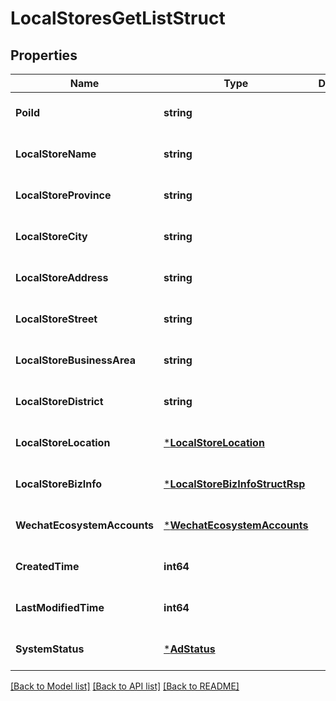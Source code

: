 # LocalStoresGetListStruct

## Properties
Name | Type | Description | Notes
------------ | ------------- | ------------- | -------------
**PoiId** | **string** |  | [optional] [default to null]
**LocalStoreName** | **string** |  | [optional] [default to null]
**LocalStoreProvince** | **string** |  | [optional] [default to null]
**LocalStoreCity** | **string** |  | [optional] [default to null]
**LocalStoreAddress** | **string** |  | [optional] [default to null]
**LocalStoreStreet** | **string** |  | [optional] [default to null]
**LocalStoreBusinessArea** | **string** |  | [optional] [default to null]
**LocalStoreDistrict** | **string** |  | [optional] [default to null]
**LocalStoreLocation** | [***LocalStoreLocation**](local_store_location.md) |  | [optional] [default to null]
**LocalStoreBizInfo** | [***LocalStoreBizInfoStructRsp**](local_store_biz_info_struct_rsp.md) |  | [optional] [default to null]
**WechatEcosystemAccounts** | [***WechatEcosystemAccounts**](wechat_ecosystem_accounts.md) |  | [optional] [default to null]
**CreatedTime** | **int64** |  | [optional] [default to null]
**LastModifiedTime** | **int64** |  | [optional] [default to null]
**SystemStatus** | [***AdStatus**](AdStatus.md) |  | [optional] [default to null]

[[Back to Model list]](../README.md#documentation-for-models) [[Back to API list]](../README.md#documentation-for-api-endpoints) [[Back to README]](../README.md)


